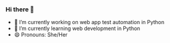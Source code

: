 ### Hi there 👋
- 🔭 I’m currently working on web app test automation in Python
- 🌱 I’m currently learning web development in Python 
- 😄 Pronouns: She/Her

<!--
**tinaylee/tinaylee** is a ✨ _special_ ✨ repository because its `README.md` (this file) appears on your GitHub profile.

Here are some ideas to get you started:


-->
